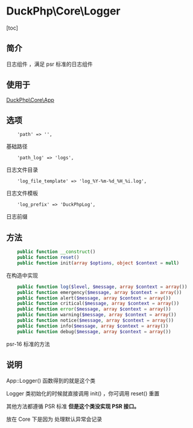 # DuckPhp\Core\Logger
[toc]

## 简介
日志组件 ，满足 psr 标准的日志组件

## 使用于

[DuckPhp\Core\App](Core-App.md)

## 选项

        'path' => '',
基础路径

        'path_log' => 'logs',
日志文件目录

        'log_file_template' => 'log_%Y-%m-%d_%H_%i.log',
日志文件模板 

        'log_prefix' => 'DuckPhpLog',
日志前缀
## 方法
```php
    public function __construct()
    public function reset()
    public function init(array $options, object $context = null)
```
在构造中实现
```php
    public function log($level, $message, array $context = array())
    public function emergency($message, array $context = array())
    public function alert($message, array $context = array())
    public function critical($message, array $context = array())
    public function error($message, array $context = array())
    public function warning($message, array $context = array())
    public function notice($message, array $context = array())
    public function info($message, array $context = array())
    public function debug($message, array $context = array())
```
psr-16 标准的方法
## 说明

App::Logger() 函数得到的就是这个类

Logger 类初始化的时候就直接调用 init() ，你可调用 reset() 重置

其他方法都遵循 PSR 标准 **但是这个类没实现 PSR 接口。**

放在 Core 下是因为 处理默认异常会记录


